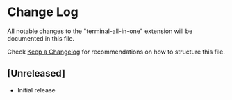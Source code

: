 # Change Log

All notable changes to the "terminal-all-in-one" extension will be documented in this file.

Check [Keep a Changelog](http://keepachangelog.com/) for recommendations on how to structure this file.

## [Unreleased]

- Initial release
